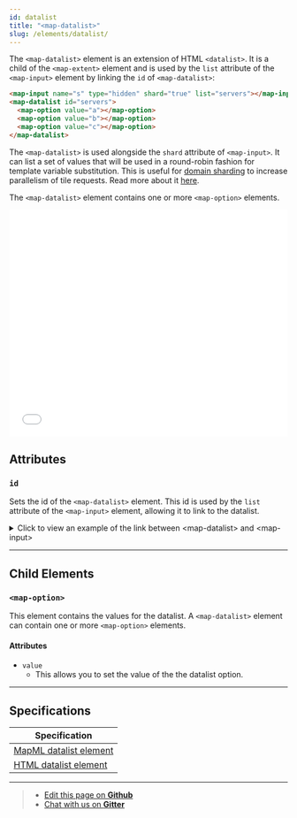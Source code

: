```yaml
---
id: datalist
title: "<map-datalist>"
slug: /elements/datalist/
---
```


The `<map-datalist>` element is an extension of HTML `<datalist>`. It is a child of the `<map-extent>` element and is used by the `list` attribute of the `<map-input>` element by linking the `id` of `<map-datalist>`:

```html
<map-input name="s" type="hidden" shard="true" list="servers"></map-input>
<map-datalist id="servers">
  <map-option value="a"></map-option>
  <map-option value="b"></map-option>
  <map-option value="c"></map-option>
</map-datalist>
```

The `<map-datalist>` is used alongside the `shard` attribute of `<map-input>`. It can list a set of values that will be used in a round-robin fashion for template variable substitution. This is useful for [domain sharding](https://developer.mozilla.org/en-US/docs/Glossary/Domain_sharding) to increase parallelism of tile requests. Read more about it [here](http://localhost:3000/web-map-doc/docs/elements/input/#shard).

The `<map-datalist>` element contains one or more `<map-option>` elements.

<iframe src="../../../demo/map-datalist-demo/" title="MapML Demo" height="410" width="100%" scrolling="no" frameBorder="0"></iframe>

## Attributes

### `id`
Sets the id of the `<map-datalist>` element. This id is used by the `list` attribute of the `<map-input>` element, allowing it to link to the datalist.

<details>
<summary>Click to view an example of the link between &lt;map-datalist&gt; and &lt;map-input&gt;</summary>

``` html
<map-input name="s" type="hidden" shard="true" list="servers"></map-input>
<map-datalist id="servers">
  <map-option value="a"></map-option>
  <map-option value="b"></map-option>
  <map-option value="c"></map-option>
</map-datalist>
```

</details> 


---

## Child Elements

### `<map-option>`

This element contains the values for the datalist. A `<map-datalist>` element can contain one or more `<map-option>` elements.

#### Attributes

- `value`
  - This allows you to set the value of the the datalist option.

---

## Specifications

| Specification                                                |
|--------------------------------------------------------------|
| [MapML datalist element](https://maps4html.org/MapML/spec/#the-datalist-element-0) |
| [HTML datalist element](https://html.spec.whatwg.org/dev/form-elements.html#the-datalist-element) |

---

> - [Edit this page on **Github**](https://github.com/Maps4HTML/web-map-doc/edit/main/docs/elements/datalist.md)
> - [Chat with us on **Gitter**](https://gitter.im/Maps4HTML/chat)